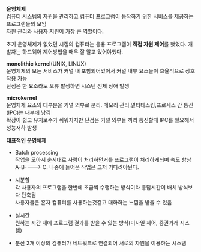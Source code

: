 **운영체제**  
컴퓨터 시스템의 자원을 관리하고 컴퓨터 프로그램이 동작하기 위한 서비스를 제공하는 프로그램들의 모임  
자원 관리와 사용자 지원이 가장 큰 역할이다.  

초기 운영체제가 없었던 시절의 컴퓨터는 응용 프로그램이 **직접 자원 제어**를 했었다.
개발자는 하드웨어 제어방법을 매우 잘 알고 있어야했다. 

**monolithic kernel**(UNIX, LINUX)  
운영체제의 모든 서비스가 커널 내 포함되어있어서 커널 내부 요소들이 효율적으로 상호작용 가능  
단점은 한 요소라도 오류 발생하면 시스템 전체 장애 발생

**microkernel**  
운영체제 요소의 대부분을 커널 외부로 분리. 메모리 관리,멀티태스킹,프로세스 간 통신(IPC)는 내부에 남김  
확장이 쉽고 유지보수가 쉬워지지만 단점은 커널 외부들 끼리 통신할때 IPC를 필요해서 성능저하 발생 

**대표적인 운영체제**  
- Batch processing  
작업을 모아서 순서대로 사람이 처리하던거를 프로그램이 처리하게되며 속도 향상
A-B----> C. 나중에 들어온 작업은 그저 기다려야된다.

- 시분할  
각 사용자의 프로그램을 한번에 조금씩 수행하는 방식이라 응답시간이 배치 방식보다 단축됨  
사용자들은 혼자 컴퓨터를 사용하는것같고 대화하는 느낌을 받을 수 있음  

- 실시간  
원하는 시간 내에 프로그램 결과를 받을 수 있는 방식(미사일 제어, 증권거래 시스템)  

- 분산
2개 이상의 컴퓨터가 네트워크로 연결되어 서로의 자원을 이용하는 시스템  

